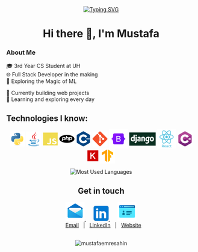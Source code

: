 <div align="center">
  <a href="#">
    <img src="https://readme-typing-svg.herokuapp.com?color=00FF00&lines=Where+would+programmers+be;without+copy-and-paste%3F" alt="Typing SVG">
  </a>
</div>

<h1 align="center">Hi there 👋, I'm Mustafa</h1>

### About Me
🎓 3rd Year CS Student at UH  
🌐 Full Stack Developer in the making  
🤖 Exploring the Magic of ML 

🔭 Currently building web projects  
🌱 Learning and exploring every day  


<h2 align="left">Technologies I know:</h2>

<p align="center">
		<img align="center" src="https://raw.githubusercontent.com/devicons/devicon/master/icons/python/python-original.svg" alt="devicon" height="40" width="40" />
        <img align="center" src="https://raw.githubusercontent.com/devicons/devicon/master/icons/java/java-original.svg" alt="devicon" height="40" width="40" />
		<img align="center" src="https://raw.githubusercontent.com/devicons/devicon/master/icons/javascript/javascript-plain.svg" alt="devicon" height="35" width="40" />
    		<img align="center" src="https://raw.githubusercontent.com/devicons/devicon/master/icons/php/php-plain.svg" alt="devicon" height="40" width="40" />
        <img align="center" src="https://raw.githubusercontent.com/devicons/devicon/master/icons/cplusplus/cplusplus-plain.svg" alt="devicon" height="40" width="40" />
		<img align="center" src="https://raw.githubusercontent.com/devicons/devicon/master/icons/git/git-plain.svg" alt="devicon" height="40" width="40" />
		<img align="center" src="imgs/bootstrap-logo.png" alt="devicon" height="50" width="50" />
    <img align="center" src="imgs/django-logo.png" alt="devicon" height="35" width="70" />
    <img align="center" src="imgs/react-logo2.png" alt="devicon" height="50" width="50" />
    <img align="center" src="imgs/c-sharp.png" alt="devicon" height="40" width="40" />
    <img align="center" src="imgs/keras.png" alt="devicon" height="30" width="30" />
    <img align="center" src="imgs/tensorflow.png" alt="devicon" height="40" width="40" />

		
</p>

<!--<h3 align="left">Spotify listening now:</h3>
<a href="https://open.spotify.com/user/60kpx1avc7sq6u2793uvb4tjf"><img src="https://spotify-readme-beta.vercel.app/api/spotify-playing" alt="Spotify Playing" width="350" /></a>-->


<!--<h2 align="left">Top Languages I Use:</h2>

<p align="center">
<img src="https://github-readme-stats.vercel.app/api/top-langs/?username=mustafaemresahin&layout=compact&theme=tokyonight&hide=css&hide_title=true&exclude_repo=MyCity&langs_count=8"/>
<img height="160em" src="https://github-readme-stats.vercel.app/api?username=mustafaemresahin&show_icons=true&theme=tokyonight&icon_color=6392DF"/>
</p>-->


<!--<div id="themeSwitcher" align="center">
  <div class="dark-theme">
    <img src="https://github-readme-stats.vercel.app/api/top-langs/?username=mustafaemresahin&hide=html,css&layout=compact&theme=gruvbox" alt="Top Languages">
  </div>
</div>-->


<div align="center">
    <img src="https://github-readme-stats.vercel.app/api/top-langs/?username=mustafaemresahin&hide=html,css&layout=compact&theme=gruvbox" alt="Most Used Languages">
  </div>


<h2 align="center">Get in touch</h2>

<div align="center">
  <a href="mailto:mustafa.sahin03@outlook.com" target="_blank">
    <img src="imgs/email.png" alt="Email" height="50" width="50" />
  </a>
  <a href="https://www.linkedin.com/in/mustafa-sahin03" target="_blank" style="margin-left: 20px;">
    <img alt="LinkedIn" src="imgs/linkedin.png" height="40" width="40" />
  </a>
  <a href="https://www.mustafaemresahin.com/" target="_blank" style="margin-left: 20px;">
    <img alt="Website" src="imgs/website.png" height="50" width="50" />
  </a>
</div>

<div align="center">
  <a href="mailto:mustafa.sahin03@outlook.com" target="_blank" style="padding:8px; padding-left:20px;">Email</a> |
  <a href="https://www.linkedin.com/in/mustafa-sahin03" target="_blank" style="padding:8px">LinkedIn</a> |
  <a href="https://www.mustafaemresahin.com/" target="_blank" style="padding:8px;">Website</a>
</div>
<br>

<p align="center"> <img src="https://komarev.com/ghpvc/?username=mustafaemresahin&label=Profile%20views&color=0e75b6&style=flat" alt="mustafaemresahin" /> </p>

